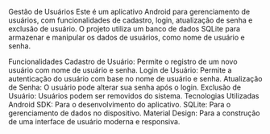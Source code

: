 Gestão de Usuários
Este é um aplicativo Android para gerenciamento de usuários, com funcionalidades de cadastro, login, atualização de senha e exclusão de usuário. 
O projeto utiliza um banco de dados SQLite para armazenar e manipular os dados de usuários, como nome de usuário e senha.

Funcionalidades
Cadastro de Usuário: Permite o registro de um novo usuário com nome de usuário e senha.
Login de Usuário: Permite a autenticação do usuário com base no nome de usuário e senha.
Atualização de Senha: O usuário pode alterar sua senha após o login.
Exclusão de Usuário: Usuários podem ser removidos do sistema.
Tecnologias Utilizadas
Android SDK: Para o desenvolvimento do aplicativo.
SQLite: Para o gerenciamento de dados no dispositivo.
Material Design: Para a construção de uma interface de usuário moderna e responsiva.
